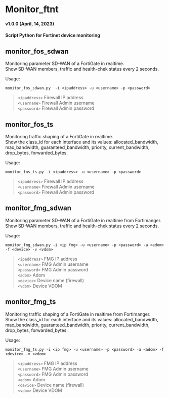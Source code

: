 # Monitor_ftnt 
#### v1.0.0 (April, 14, 2023)
#### Script Python for Fortinet device monitoring

## monitor_fos_sdwan
Monitoring parameter SD-WAN of a FortiGate in realtime.  
Show SD-WAN members, traffic and health-chek status every 2 seconds.

Usage:

`monitor_fos_sdwan.py  -i <ipaddress> -u <username> -p <password>`
> `<ipaddress>` Firewall IP address     
> `<username>` Firewall Admin username      
> `<password>` Firewall Admin password 


## monitor_fos_ts  
Monitoring traffic shaping of a FortiGate in realtime.  
Show the class_id for each interface and its values: allocated_bandwidth, max_bandwidth, guaranteed_bandwidth, priority, current_bandwidth, drop_bytes, forwarded_bytes.  

Usage:

`monitor_fos_ts.py -i <ipaddress> -u <username> -p <password>`
> `<ipaddress>` Firewall IP address     
> `<username>` Firewall Admin username      
> `<password>` Firewall Admin password 

## monitor_fmg_sdwan  
Monitoring parameter SD-WAN of a FortiGate in realtime from Fortimanger.   
Show SD-WAN members, traffic and health-chek status every 2 seconds.  

Usage:

`monitor_fmg_sdwan.py -i <ip fmg> -u <username> -p <password> -a <adom> -f <device> -v <vdom>`
> `<ipaddress>` FMG IP address     
> `<username>` FMG Admin username      
> `<password>` FMG Admin password         
> `<adom>` Adom         
> `<device>` Device name (firewall)  
> `<vdom>` Device VDOM 

## monitor_fmg_ts
Monitoring traffic shaping of a FortiGate in realtime from Fortimanger.  
Show the class_id for each interface and its values: allocated_bandwidth, max_bandwidth, guaranteed_bandwidth, priority, current_bandwidth, drop_bytes, forwarded_bytes.  

Usage:

`monitor_fmg_ts.py -i <ip fmg> -u <username> -p <password> -a <adom> -f <device> -v <vdom>`
> `<ipaddress>` FMG IP address     
> `<username>` FMG Admin username      
> `<password>` FMG Admin password         
> `<adom>` Adom         
> `<device>` Device name (firewall)  
> `<vdom>` Device VDOM 

